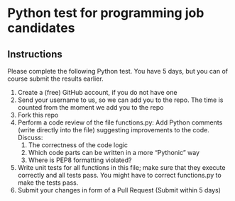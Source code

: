 # Python test for programming job candidates 

## Instructions
Please complete the following Python test. You have 5 days, but you can of course submit the results earlier. 

1.	Create a (free) GitHub account, if you do not have one
2.	Send your username to us, so we can add you to the repo. The time is counted from the moment we add you to the repo
3.	Fork this repo
4.	Perform a code review of the file functions.py: Add Python comments (write directly into the file) suggesting improvements to the code. Discuss:
    1. The correctness of the code logic
    2. Which code parts can be written in a more “Pythonic” way
    3.	Where is PEP8 formatting violated?
5.	Write unit tests for all functions in this file; make sure that they execute correctly and all tests pass. You might have to correct functions.py to make the tests pass.
6.	Submit your changes in form of a Pull Request (Submit within 5 days)
